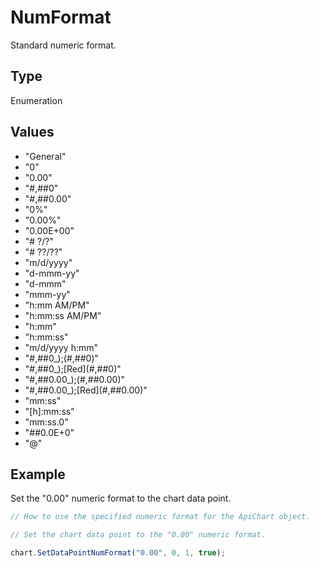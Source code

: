 # NumFormat

Standard numeric format.

## Type

Enumeration

## Values

- "General"
- "0"
- "0.00"
- "#,##0"
- "#,##0.00"
- "0%"
- "0.00%"
- "0.00E+00"
- "# ?/?"
- "# ??/??"
- "m/d/yyyy"
- "d-mmm-yy"
- "d-mmm"
- "mmm-yy"
- "h:mm AM/PM"
- "h:mm:ss AM/PM"
- "h:mm"
- "h:mm:ss"
- "m/d/yyyy h:mm"
- "#,##0_);(#,##0)"
- "#,##0_);\[Red\](#,##0)"
- "#,##0.00_);(#,##0.00)"
- "#,##0.00_);\[Red\](#,##0.00)"
- "mm:ss"
- "\[h\]:mm:ss"
- "mm:ss.0"
- "##0.0E+0"
- "@"


## Example

Set the "0.00" numeric format to the chart data point.

```javascript editor-pptx
// How to use the specified numeric format for the ApiChart object.

// Set the chart data point to the "0.00" numeric format.

chart.SetDataPointNumFormat("0.00", 0, 1, true);

```
